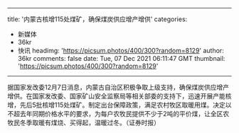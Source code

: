 
---
title: '内蒙古核增115处煤矿，确保煤炭供应增产增供'
categories: 
 - 新媒体
 - 36kr
 - 快讯
headimg: 'https://picsum.photos/400/300?random=8129'
author: 36kr
comments: false
date: Tue, 07 Dec 2021 06:11:47 GMT
thumbnail: 'https://picsum.photos/400/300?random=8129'
---

<div>   
据国家发改委12月7日消息，内蒙古自治区积极争取上级支持，确保煤炭供应增产增供。在国家发改委、国家矿山安全监察局等相关部委的支持下，迅速开展产能核增，先后5批核增115处煤矿。制定出台保障政策，满足农村牧区取暖用煤。决定以不超去年同期价格水平的要求，为每户农牧民提供不少于2吨的平价煤，让全区农牧民冬季取暖有煤烧、买得起，温暖过冬。（证券时报）  
</div>
            